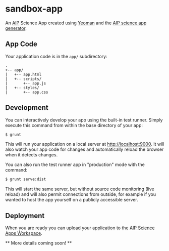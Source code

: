 # sandbox-app 

An [AIP](http://www.araport.org) Science App created using [Yeoman](http://yeoman.io)
and the [AIP science app generator](https://www.npmjs.org/package/generator-aip-science-app).

## App Code

Your application code is in the `app/` subdirectory:

```
.
+-- app/
|   +-- app.html
|   +-- scripts/
|       +-- app.js
|   +-- styles/
|       +-- app.css

```

## Development

You can interactively develop your app using the built-in test runner. Simply
execute this command from within the base directory of your app:

```bash
$ grunt
```

This will run your application on a local server at
[http://localhost:9000](http://localhost:9000). It will also watch your
app code for changes and automatically reload the browser when it detects
changes.

You can also run the test runner app in "production" mode with the command:

```bash
$ grunt serve:dist
```

This will start the same server, but without source code monitoring (live reload)
and will also permit connections from outside, for example if you wanted to host
the app yourself on a publicly accessible server.

## Deployment

When you are ready you can upload your application to the
[AIP Science Apps Workspace](http://www.araport.org/apps).

** More details coming soon! **
